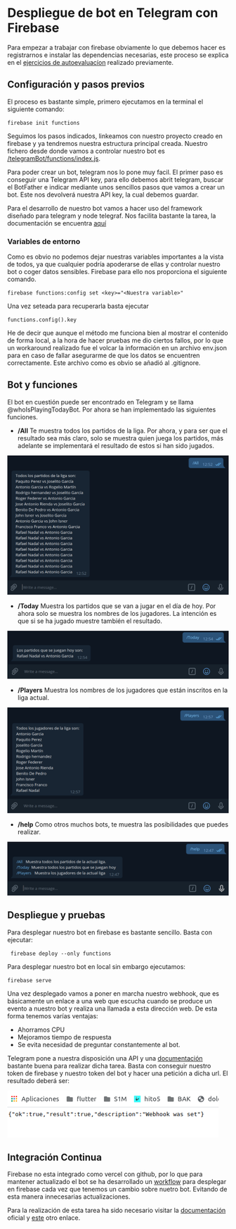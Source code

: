 # Despliegue de bot en Telegram con Firebase

Para empezar a trabajar con firebase obviamente lo que debemos hacer es registrarnos e instalar las dependencias necesarias, este proceso se explica en el [ejercicios de autoevaluacíon](https://github.com/antOnioOnio/IV-autoevaluacion/blob/master/serverles.md#firebase) realizado previamente.

## Configuración y pasos previos

El proceso es bastante simple, primero ejecutamos en la terminal el siguiente comando:

    firebase init functions

Seguimos los pasos indicados, linkeamos con nuestro proyecto creado en firebase y ya tendremos nuestra estructura principal creada. Nuestro fichero desde donde vamos a controlar nuestro bot es [/telegramBot/functions/index.js](../telegramBot/functions/index.js).

Para poder crear un bot, telegram nos lo pone muy facil. El primer paso es conseguir una Telegram API key, para ello debemos abrit telegram, buscar el BotFather e indicar mediante unos sencillos pasos que vamos a crear un bot. Este nos devolverá  nuestra API key, la cual debemos guardar. 

Para el desarrollo de nuestro bot vamos a hacer uso del framework diseñado para telegram y node telegraf. Nos facilita bastante la tarea, la documentación se encuentra [aquí](https://telegraf.js.org/#/?id=features)


### Variables de entorno

Como es obvio no podemos dejar nuestras variables importantes a la vista de todos, ya que cualquier podría apoderarse de ellas y controlar nuestro bot o coger datos sensibles. Firebase para ello nos proporciona el siguiente comando. 

    firebase functions:config set <key>="<Nuestra variable>"

Una vez seteada para recuperarla basta ejecutar 

    functions.config().key

He de decir que aunque el método me funciona bien al mostrar el contenido de forma local, a la hora de hacer pruebas me dio ciertos fallos, por lo que un workaround realizado fue el volcar la información en un archivo env.json para en caso de fallar asegurarme de que los datos se encuentren correctamente. Este archivo como es obvio se añadió al .gitignore. 


## Bot y funciones 

El bot en cuestión puede ser encontrado en Telegram y se llama @whoIsPlayingTodayBot. Por ahora se han implementado las siguientes funciones.

* **/All** Te muestra todos los partidos de la liga. Por ahora, y para ser que el resultado sea más claro, solo se muestra quien juega los partidos, más adelante se implementará el resultado de estos si han sido jugados.

![](../docs/images/allBot.png)

* **/Today** Muestra los partidos que se van a jugar en el día de hoy. Por ahora solo se muestra los nombres de los jugadores. La intención es que si se ha jugado muestre también el resultado.

![](../docs/images/todayBot.png)

* **/Players** Muestra los nombres de los jugadores que están inscritos en la liga actual. 

![](../docs/images/playersBot.png)


* **/help** Como otros muchos bots, te muestra las posibilidades que puedes realizar.

![](../docs/images/helpBot.png)

## Despliegue y pruebas

Para desplegar nuestro bot en firebase es bastante sencillo. Basta con ejecutar:

     firebase deploy --only functions

Para desplegar nuestro bot en local sin embargo ejecutamos:

    firebase serve

Una vez desplegado vamos a poner en marcha nuestro webhook, que es básicamente un enlace a una web que escucha cuando se produce un evento a nuestro bot y realiza una llamada a esta dirección web. De esta forma tenemos varías ventajas:

- Ahorramos CPU
- Mejoramos tiempo de respuesta
- Se evita necesidad de preguntar constantemente al bot.

Telegram pone a nuestra disposición una API y una [documentación](https://core.telegram.org/bots/api#setwebhook) bastante buena para realizar dicha tarea. Basta con conseguir nuestro token de firebase y nuestro token del bot y hacer una petición a dicha url. El resultado deberá ser:

![](../docs/images/webhook.png)


## Integración Continua

Firebase no esta integrado como vercel con github, por lo que para mantener actualizado el bot se ha desarrollado un [workflow](/.github/workflows/firebase.yml) para desplegar en firebase cada vez que tenemos un cambio sobre nuetro bot. Evitando de esta manera innecesarias actualizaciones. 

Para la realización de esta tarea ha sido necesario visitar la [documentación](https://docs.github.com/es/free-pro-team@latest/actions/reference/workflow-syntax-for-github-actions) oficial  y [este](https://github.com/marketplace/actions/github-action-for-firebase) otro enlace.